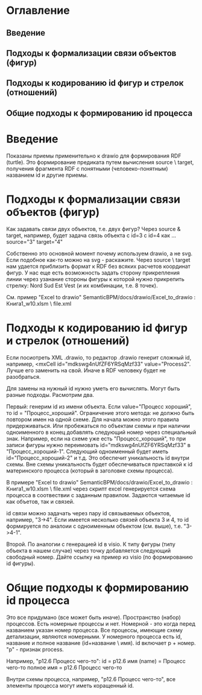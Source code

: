 # Оглавление
## Введение
## Подходы к формализации связи объектов (фигур)
## Подходы к кодированию id фигур и стрелок (отношений)
## Общие подходы к формированию id процесса 

# Введение
Показаны приемы применительно к drawio для формирования RDF (turtle). Это формирование предиката путем вычисления source \ target, получения фрагмента RDF с понятными (человеко-понятным) названием id и другие приемы.    

# Подходы к формализации связи объектов (фигур)
Как задавать связи двух объектов, т.е. двух фигур? Через source & target, например, будет задача связь объекта с id=3 с id=4 как ... source="3" target="4"

Собственно это основной момент почему используем drawio, а не svg. Если подобное как-то можно на svg - раскажите. Через source \ target нам удается приблизить формат к RDF без всяких расчетов координат фигур. 
У нас еще есть возможность задать сторону прикрепления линии через узанание стороны фигуры к которой нужно прикрепить стрелку: Nord Sud Est Vest (и их комбинации, т.е. 8 точек).

См. пример "Excel to drawio" SemanticBPM/docs/drawio/Excel_to_drawio : Книга1_w10.xlsm \ file.xml

# Подходы к кодированию id фигур и стрелок (отношений)
Если посиотреть XML .drawio, то редактор .drawio генерит сложный id, например,  <mxCell id="mdkswg4nUfZF6YRSqMzf33" value="Process2". Лучше его заменить на свой. Иначе в RDF человеку будет не разобраться. 

Для замены на нужный id нужно уметь его вычислять. Могут быть разные подходы. Расмотрим два. 

Первый: генерим id из имени объекта. Если value="Процесс хороший", то id = "Процесс_хороший". Ограничение этого метода: не должно быть повтором имен на одной схеме. Для начала можно этого правила придерживаться. Или пробежаться по объектам схемы и при наличии одноименного в конец добавлять следующий номер через специальный знак. Например, если на схеме уже есть "Процесс_хороший", то при записи фигуры нужно переимовать id="mdkswg4nUfZF6YRSqMzf33" в "Процесс_хороший-1". Следующий одноименный будет иметь id="Процесс_хороший-2" и т.д. Это обеспечит уникальность id внутри схемы. Вне схемы уникальность будет обеспечиваться приставкой к id материнского процесса (который в заголовке схемы процесса).

В примере "Excel to drawio" SemanticBPM/docs/drawio/Excel_to_drawio : Книга1_w10.xlsm \ file.xml через скрипт excel генерируется схема процесса в соотвествии с заданным правилом. Задаются читаемые id как объетов, так и связей. 

id связи можно задачать через пару id связываемых объектов, например, "3->4". Если имеется несколько связей объекта 3 и 4, то id формируется по аналоии с одноименным объектом (см. выше), т.е. "3->4-1".

Второй. По аналогии с генерацией id в visio. К типу фигуры (типу объекта в нашем случае) через точку добавляется следующий свободный номер. Дайте ссылку на пример из visio (по формированию id фигуры). 
# Общие подходы к формированию id процесса 
Это все придумано (все может быть иначе). Пространство (набор) процессов. Есть номерные процессы и нет. Номерной - это когда перед названием указан номер процесса. Все процессы, имеющие схему детализации, являются номерными. У номерного процесса есть id, название и полное название (id+название \ имя). 
id включает p + номер. "p" - признак process.

Например, "p12.6 Процесс чего-то":
id = p12.6
имя (name) = Процесс чего-то
полное имя = p12.6 Процесс чего-то

Внутри схемы процесса, например, "p12.6 Процесс чего-то", все элементы процесса могут иметь коращенный id. 


